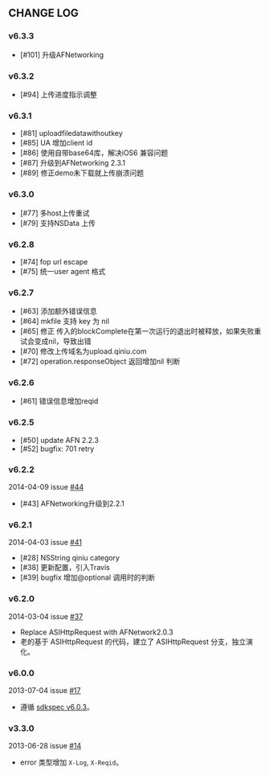 ## CHANGE LOG

### v6.3.3

- [#101] 升级AFNetworking

### v6.3.2

- [#94] 上传进度指示调整

### v6.3.1

- [#81] uploadfiledatawithoutkey
- [#85] UA 增加client id
- [#86] 使用自带base64库，解决iOS6 兼容问题
- [#87] 升级到AFNetworking 2.3.1
- [#89] 修正demo未下载就上传崩溃问题

### v6.3.0

- [#77] 多host上传重试
- [#79] 支持NSData 上传

### v6.2.8

- [#74] fop url escape
- [#75] 统一user agent 格式

### v6.2.7

- [#63] 添加额外错误信息
- [#64] mkfile 支持 key 为 nil
- [#65] 修正 传入的blockComplete在第一次运行的退出时被释放，如果失败重试会变成nil，导致出错
- [#70] 修改上传域名为upload.qiniu.com
- [#72] operation.responseObject 返回增加nil 判断

### v6.2.6

- [#61] 错误信息增加reqid

### v6.2.5

- [#50] update AFN 2.2.3
- [#52] bugfix: 701 retry

### v6.2.2

2014-04-09 issue [#44](https://github.com/qiniu/ios-sdk/pull/44)

- [#43] AFNetworking升级到2.2.1

### v6.2.1

2014-04-03 issue [#41](https://github.com/qiniu/ios-sdk/pull/41)

- [#28] NSString qiniu category
- [#38] 更新配置，引入Travis
- [#39] bugfix 增加@optional 调用时的判断

### v6.2.0

2014-03-04 issue [#37](https://github.com/qiniu/ios-sdk/pull/37)

- Replace ASIHttpRequest with AFNetwork2.0.3
- 老的基于 ASIHttpRequest 的代码，建立了 ASIHttpRequest 分支，独立演化。


### v6.0.0

2013-07-04 issue [#17](https://github.com/qiniu/ios-sdk/pull/17)

- 遵循 [sdkspec v6.0.3](https://github.com/qiniu/sdkspec/tree/v6.0.3)。


### v3.3.0

2013-06-28 issue [#14](https://github.com/qiniu/ios-sdk/pull/14)

- error 类型增加 `X-Log`, `X-Reqid`。

